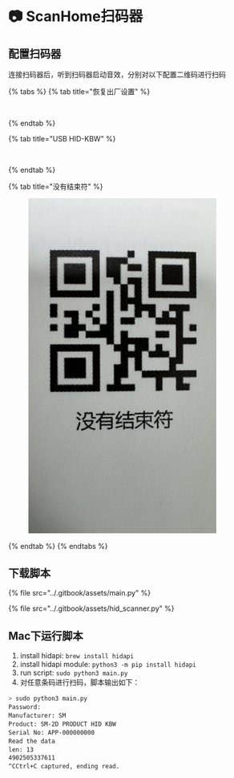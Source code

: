# 📷 ScanHome扫码器

## 配置扫码器

连接扫码器后，听到扫码器启动音效，分别对以下配置二维码进行扫码

{% tabs %}
{% tab title="恢复出厂设置" %}
<figure><img src="../.gitbook/assets/image (2) (1).png" alt="" width="375"><figcaption></figcaption></figure>
{% endtab %}

{% tab title="USB HID-KBW" %}
<figure><img src="../.gitbook/assets/image (2) (1) (1).png" alt="" width="375"><figcaption></figcaption></figure>
{% endtab %}

{% tab title="没有结束符" %}
<figure><img src="../.gitbook/assets/img_v3_025q_f9d4d317-9be6-4221-b2d9-d4168f1a900g.jpg" alt="" width="375"><figcaption></figcaption></figure>
{% endtab %}
{% endtabs %}

## 下载脚本

{% file src="../.gitbook/assets/main.py" %}

{% file src="../.gitbook/assets/hid_scanner.py" %}

## Mac下运行脚本

1. install hidapi: `brew install hidapi`&#x20;
2. install hidapi module: `python3 -m pip install hidapi`
3. run script: `sudo python3 main.py`
4. 对任意条码进行扫码，脚本输出如下：

```bash
> sudo python3 main.py
Password:
Manufacturer: SM
Product: SM-2D PRODUCT HID KBW
Serial No: APP-000000000
Read the data
len: 13
4902505337611
^CCtrl+C captured, ending read.
```
